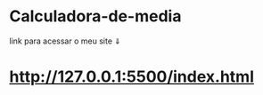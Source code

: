 # Calculadora-de-media
link para acessar o meu site
             ⇓
 
# http://127.0.0.1:5500/index.html
